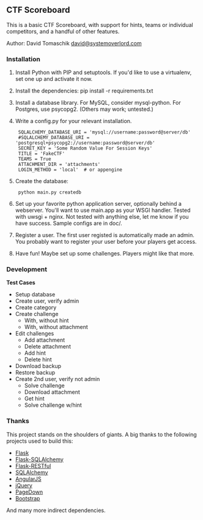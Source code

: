 ## CTF Scoreboard ##

This is a basic CTF Scoreboard, with support for hints, teams or individual
competitors, and a handful of other features.

Author: David Tomaschik <david@systemoverlord.com>

### Installation ###
1. Install Python with PIP and setuptools.  If you'd like to use a virtualenv,
   set one up and activate it now.

2. Install the dependencies:
   pip install -r requirements.txt

3. Install a database library.  For MySQL, consider mysql-python.  For Postgres,
   use psycopg2.  (Others may work; untested.)

4. Write a config.py for your relevant installation.

        SQLALCHEMY_DATABASE_URI = 'mysql://username:password@server/db'
        #SQLALCHEMY_DATABASE_URI = 'postgresql+psycopg2://username:password@server/db'
        SECRET_KEY = 'Some Random Value For Session Keys'
        TITLE = 'FakeCTF'
        TEAMS = True
        ATTACHMENT_DIR = 'attachments'
        LOGIN_METHOD = 'local'  # or appengine

5. Create the database:

        python main.py createdb

6. Set up your favorite python application server, optionally behind a
   webserver.  You'll want to use main.app as your WSGI handler.
   Tested with uwsgi + nginx.  Not tested with anything else,
   let me know if you have success.  Sample configs are in doc/.

7. Register a user.  The first user registed is automatically made an admin.
   You probably want to register your user before your players get access.

8. Have fun!  Maybe set up some challenges.  Players might like that more.


### Development ###

**Test Cases**

- Setup database
- Create user, verify admin
- Create category
- Create challenge
  - With, without hint
  - With, without attachment
- Edit challenges
  - Add attachment
  - Delete attachment
  - Add hint
  - Delete hint
- Download backup
- Restore backup
- Create 2nd user, verify not admin
  - Solve challenge
  - Download attachment
  - Get hint
  - Solve challenge w/hint


### Thanks ###

This project stands on the shoulders of giants.
A big thanks to the following projects used to build this:

- [Flask](http://flask.pocoo.org/)
- [Flask-SQLAlchemy](https://pythonhosted.org/Flask-SQLAlchemy/)
- [Flask-RESTful](http://flask-restful.readthedocs.org/en/latest/)
- [SQLAlchemy](http://www.sqlalchemy.org/)
- [AngularJS](https://angularjs.org/)
- [jQuery](https://jquery.com/)
- [PageDown](https://jquery.com/)
- [Bootstrap](http://getbootstrap.com/)

And many more indirect dependencies.
